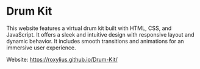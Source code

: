 # Drum Kit
This website features a virtual drum kit built with HTML, CSS, and JavaScript. It offers a sleek and intuitive design with responsive layout and dynamic behavior. It includes smooth transitions and animations for an immersive user experience.

Website: https://roxylius.github.io/Drum-Kit/
